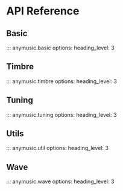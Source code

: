 # API Reference

## Basic

::: anymusic.basic
    options:
        heading_level: 3

## Timbre

::: anymusic.timbre
    options:
        heading_level: 3

## Tuning

::: anymusic.tuning
    options:
        heading_level: 3

## Utils

::: anymusic.util
    options:
        heading_level: 3

## Wave

::: anymusic.wave
    options:
        heading_level: 3
